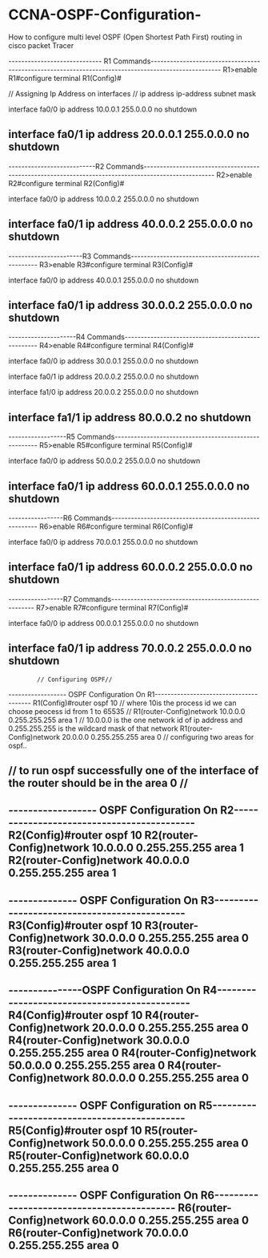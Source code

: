 # CCNA-OSPF-Configuration-
How to configure multi level OSPF (Open Shortest Path First) routing in cisco packet Tracer

----------------------------- R1 Commands----------------------------------------------------------------------------------------------------
R1>enable
R1#configure terminal
R1(Config)#

// Assigning Ip Address on interfaces
// ip address ip-address subnet mask

interface fa0/0
ip address 10.0.0.1 255.0.0.0
no shutdown

interface fa0/1
ip address 20.0.0.1 255.0.0.0
no shutdown
------------------------------------------------------------------------------------------------------------------------------------------

---------------------------R2 Commands----------------------------------------------------------------------------------------------------
R2>enable
R2#configure terminal
R2(Config)#

interface fa0/0
ip address 10.0.0.2 255.0.0.0
no shutdown

interface fa0/1
ip address 40.0.0.2 255.0.0.0
no shutdown
-----------------------------------------------------------------------------------

-----------------------R3 Commands-------------------------------------------------
R3>enable
R3#configure terminal
R3(Config)#

interface fa0/0
ip address 40.0.0.1 255.0.0.0
no shutdown

interface fa0/1
ip address 30.0.0.2 255.0.0.0
no shutdown
-----------------------------------------------------------------------------------

---------------------R4 Commands---------------------------------------------------
R4>enable
R4#configure terminal
R4(Config)#

interface fa0/0
ip address 30.0.0.1 255.0.0.0
no shutdown

interface fa0/1
ip address 20.0.0.2 255.0.0.0
no shutdown

interface fa1/0
ip address 20.0.0.2 255.0.0.0
no shutdown

interface fa1/1
ip address 80.0.0.2
no shutdown
-----------------------------------------------------------------------------------

------------------R5 Commands------------------------------------------------------
R5>enable
R5#configure terminal
R5(Config)#

interface fa0/0
ip address 50.0.0.2 255.0.0.0
no shutdown

interface fa0/1
ip address 60.0.0.1 255.0.0.0
no shutdown
-----------------------------------------------------------------------------------

-----------------R6 Commands-------------------------------------------------------
R6>enable
R6#configure terminal
R6(Config)#

interface fa0/0
ip address 70.0.0.1 255.0.0.0
no shutdown

interface fa0/1
ip address 60.0.0.2 255.0.0.0
no shutdown
----------------------------------------------------------------------------------

-----------------R7 Commands------------------------------------------------------
R7>enable
R7#configure terminal
R7(Config)#

interface fa0/0
ip address 00.0.0.1 255.0.0.0
no shutdown

interface fa0/1
ip address 70.0.0.2 255.0.0.0
no shutdown
----------------------------------------------------------------------------------

            // Configuring OSPF//

------------------ OSPF Configuration On R1---------------------------------------
R1(Config)#router ospf 10                                       // where 10is the process id we can choose peocess id from 1 to 65535 //
R1(router-Config)network 10.0.0.0 0.255.255.255 area 1       // 10.0.0.0 is the one network id of ip  address and 0.255.255.255 is the wildcard mask of that network
R1(router-Config)network 20.0.0.0 0.255.255.255 area 0       // configuring two areas for ospf..

// to run ospf successfully one of the interface of the router should be in the area 0 //
--------------------------------------------------------------------------------------

------------------ OSPF Configuration On R2-------------------------------------------
R2(Config)#router ospf 10
R2(router-Config)network 10.0.0.0 0.255.255.255 area 1 
R2(router-Config)network 40.0.0.0 0.255.255.255 area 1
------------------------------------------------------------------------------------

-------------- OSPF Configuration On R3---------------------------------------------
R3(Config)#router ospf 10
R3(router-Config)network 30.0.0.0 0.255.255.255 area 0
R3(router-Config)network 40.0.0.0 0.255.255.255 area 1
------------------------------------------------------------------------------------

---------------OSPF Configuration On R4---------------------------------------------
R4(Config)#router ospf 10
R4(router-Config)network 20.0.0.0 0.255.255.255 area 0
R4(router-Config)network 30.0.0.0 0.255.255.255 area 0
R4(router-Config)network 50.0.0.0 0.255.255.255 area 0
R4(router-Config)network 80.0.0.0 0.255.255.255 area 0
------------------------------------------------------------------------------------

-------------- OSPF Configuration on R5---------------------------------------------
R5(Config)#router ospf 10
R5(router-Config)network 50.0.0.0 0.255.255.255 area 0
R5(router-Config)network 60.0.0.0 0.255.255.255 area 0
----------------------------------------------------------------------------------

-------------- OSPF Configuration On R6-------------------------------------------
R6(router-Config)network 60.0.0.0 0.255.255.255 area 0
R6(router-Config)network 70.0.0.0 0.255.255.255 area 0
----------------------------------------------------------------------------------
